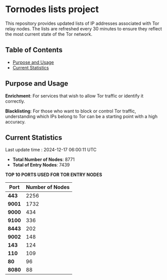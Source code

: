 # Tornodes lists project

This repository provides updated lists of IP addresses associated with Tor relay nodes. The lists are refreshed every 30 minutes to ensure they reflect the most current state of the Tor network.

## Table of Contents

- [Purpose and Usage](#purpose-and-usage)
- [Current Statistics](#current-statistics)


## Purpose and Usage

**Enrichment**: For services that wish to allow Tor traffic or identify it correctly.

**Blacklisting**: For those who want to block or control Tor traffic, understanding which IPs belong to Tor can be a starting point with a high accuracy.

## Current Statistics

Last update time : 2024-12-17 06:00:11 UTC

- **Total Number of Nodes**: 8771
- **Total of Entry Nodes**: 7439

**TOP 10 PORTS USED FOR TOR ENTRY NODES**

| **Port** | **Number of Nodes** |
|------|-----------------|
| **443**   | 2256  |
| **9001**   | 1732  |
| **9000**   | 434  |
| **9100**   | 336  |
| **8443**   | 202  |
| **9002**   | 148  |
| **143**   | 124  |
| **110**   | 109  |
| **80**   | 96  |
| **8080**   | 88  |

